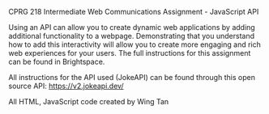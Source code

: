 CPRG 218 Intermediate Web Communications
Assignment - JavaScript API

Using an API can allow you to create dynamic web applications by adding additional functionality to a webpage. Demonstrating that you understand how to add this interactivity will allow you to create more engaging and rich web experiences for your users.
The full instructions for this assignment can be found in Brightspace.

All instructions for the API used (JokeAPI) can be found through this open source API: https://v2.jokeapi.dev/

All HTML, JavaScript code created by Wing Tan